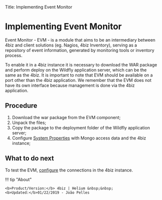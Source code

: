 Title: Implementing Event Monitor

# Implementing Event Monitor

Event Monitor - EVM - is a module that aims to be an intermediary between 4biz and client solutions (eg. Nagios, 4biz Inventory), serving as a repository of event information, generated by monitoring tools or inventory process.

To enable it in a 4biz instance it is necessary to download the WAR package and perform deploy on the Wildfly application server, which can be the same as the 4biz. It is important to note that EVM should be available on a port other than the 4biz application. We remember that the EVM does not have its own interface because management is done via the 4biz application.

## Procedure

1. Download the war package from the EVM component;  
2. Unpack the files;  
3. Copy the package to the deployment folder of the Wildfly application server;  
4. Configure [System Properties][2] with Mongo access data and the 4biz instance;  

## What to do next

To test the EVM, [configure][1] the connections in the 4biz instance.  


!!! tip "About"

    <b>Product/Version:</b> 4biz | Helium &nbsp;&nbsp;
    <b>Updated:</b>01/22/2019 - João Pelles  

[1]:/en-us/4biz-helium/processes/event/configuration/register-event-monitor-connection.html  
[2]:/en-us/4biz-helium/get-started/installation-and-upgrade/perform-installation.html#configure-system-properties
